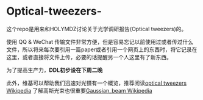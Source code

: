 # Optical-tweezers-
这个repo是用来和HOLYMDZ讨论关于光学调研报告(Optical tweezers)的。

使用 QQ & WeChat 传输文件非常方便，但是容易忘记以前使用过或者传过什么文件，所以将来每次要引用一篇paper或者引用一个网页上的东西时，将它记录在这里，或者直接将文件上传，必要的话提醒另一个人这里有了新东西。

为了提高生产力，**DDL初步设在下周二晚**

此外，维基可以帮助我们迅速对光镊有一个概览，推荐阅读[optical tweezers Wikipedia](https://en.wikipedia.org/wiki/Optical_tweezers)
      了解高斯光束也很重要[Gaussian_beam Wikipedia](https://en.wikipedia.org/wiki/Gaussian_beam)
